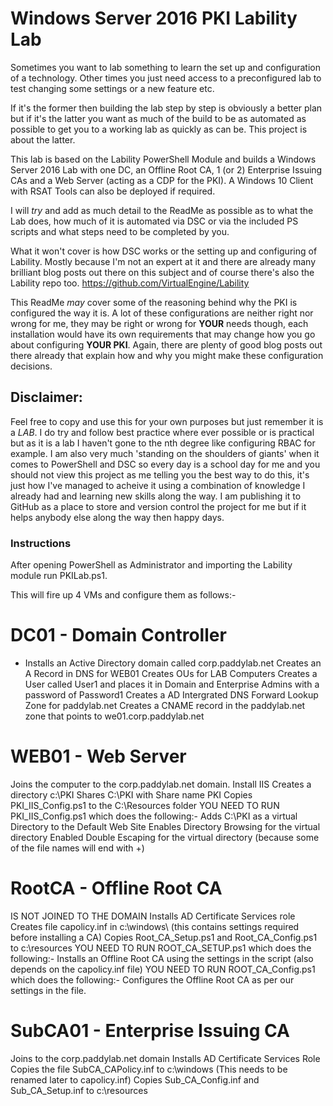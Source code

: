 # Windows Server 2016 PKI Lability Lab

Sometimes you want to lab something to learn the set up and configuration of a technology.  Other times you just need access to a preconfigured lab to test changing some settings or a new feature etc.

If it's the former then building the lab step by step is obviously a better plan but if it's the latter you want as much of the build to be as automated as possible to get you to a working lab as quickly as can be. This project is about the latter.

This lab is based on the Lability PowerShell Module and builds a Windows Server 2016 Lab with one DC, an Offline Root CA, 1 (or 2) Enterprise Issuing CAs and a Web Server (acting as a CDP for the PKI). A Windows 10 Client with RSAT Tools can also be deployed if required.

I will *try* and add as much detail to the ReadMe as possible as to what the Lab does, how much of it is automated via DSC or via the included PS scripts and what steps need to be completed by you.

What it won't cover is how DSC works or the setting up and configuring of Lability. Mostly because I'm not an expert at it and there are already many brilliant blog posts out there on this subject and of course there's also the Lability repo too. https://github.com/VirtualEngine/Lability

This ReadMe *may* cover some of the reasoning behind why the PKI is configured the way it is.  A lot of these configurations are neither right nor wrong for me, they may be right or wrong for **YOUR** needs though, each installation would have its own requirements that may change how you go about configuring **YOUR PKI**. Again, there are plenty of good blog posts out there already that explain how and why you might make these configuration decisions.

## Disclaimer:
Feel free to copy and use this for your own purposes but just remember it is a _LAB_. I do try and follow best practice where ever possible or is practical but as it is a lab I haven't gone to the nth degree like configuring RBAC for example.  I am also very much 'standing on the shoulders of giants' when it comes to PowerShell and DSC so every day is a school day for me and you should not view this project as me telling you the best way to do this, it's just how I've managed to acheive it using a combination of knowledge I already had and learning new skills along the way. I am publishing it to GitHub as a place to store and version control the project for me but if it helps anybody else along the way then happy days.

### Instructions

After opening PowerShell as Administrator and importing the Lability module run PKILab.ps1.

This will fire up 4 VMs and configure them as follows:-

# DC01 - Domain Controller
 * Installs an Active Directory domain called corp.paddylab.net
Creates an A Record in DNS for WEB01
Creates OUs for LAB Computers
Creates a User called User1 and places it in Domain and Enterprise Admins with a password of Password1
Creates a AD Intergrated DNS Forward Lookup Zone for paddylab.net
Creates a CNAME record in the paddylab.net zone that points to we01.corp.paddylab.net

# WEB01 - Web Server
Joins the computer to the corp.paddylab.net domain.
Install IIS
Creates a directory c:\PKI
Shares C:\PKI with Share name PKI
Copies PKI_IIS_Config.ps1 to the C:\Resources folder
YOU NEED TO RUN PKI_IIS_Config.ps1 which does the following:-
Adds C:\PKI as a virtual Directory to the Default Web Site
Enables Directory Browsing for the virtual directory
Enabled Double Escaping for the virtual directory (because some of the file names will end with +)

# RootCA - Offline Root CA
IS NOT JOINED TO THE DOMAIN
Installs AD Certificate Services role
Creates file capolicy.inf in c:\windows\ (this contains settings required before installing a CA)
Copies Root_CA_Setup.ps1 and Root_CA_Config.ps1 to c:\resources
YOU NEED TO RUN ROOT_CA_SETUP.ps1 which does the following:-
Installs an Offline Root CA using the settings in the script (also depends on the capolicy.inf file)
YOU NEED TO RUN ROOT_CA_Config.ps1 which does the following:-
Configures the Offline Root CA as per our settings in the file.

# SubCA01 - Enterprise Issuing CA
Joins to the corp.paddylab.net domain
Installs AD Certificate Services Role
Copies the file SubCA_CAPolicy.inf to c:\windows (This needs to be renamed later to capolicy.inf)
Copies Sub_CA_Config.inf and Sub_CA_Setup.inf to c:\resources